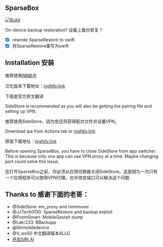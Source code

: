 ## SparseBox
[![Build](https://github.com/136478738/SparseBox/actions/workflows/Build.yml/badge.svg?branch=main)](https://github.com/136478738/SparseBox/actions/workflows/Build.yml)

On-device backup restoration?
设备上备份恢复？


- [x] rewrote SparseRestore to swift
- [x] 将SparseRestore重写为swift

## Installation 安装
推荐使用[NB助手](https://nbtool8.com/index.html)

汉化版本下载地址：[nightly.link](https://nightly.link/136478738/SparseBox/workflows/Build/main/artifact.zip)

下面是官方原文翻译

SideStore is recommended as you will also be getting the pairing file and setting up VPN.

推荐使用SideStore，因为您还将获得配对文件并设置VPN。

Download ipa from Actions tab or [nightly.link](https://nightly.link/khanhduytran0/SparseBox/workflows/build/main/artifact.zip)

原版下载地址：[nightly.link](https://nightly.link/khanhduytran0/SparseBox/workflows/build/main/artifact.zip)


Before opening SparseBox, you have to close SideStore from app switcher. This is because only one app can use VPN proxy at a time. Maybe changing port could solve this issue.

在打开SparseBox之前，你必须从应用切换器关闭SideStore。这是因为一次只有一个应用程序可以使用VPN代理。也许改变端口可以解决这个问题
## Thanks to 感谢下面的老哥：
- @SideStore: em_proxy and minimuxer
- @JJTech0130: SparseRestore and backup exploit
- @PoomSmart: MobileGestalt dump
- @Lakr233: BBackupp
- @libimobiledevice
- @V_wo50 中文翻译版本ALLG
- [开启SIRI AI](https://gist.github.com/f1shy-dev/23b4a78dc283edd30ae2b2e6429129b5#file-best_sae_trick-md)
